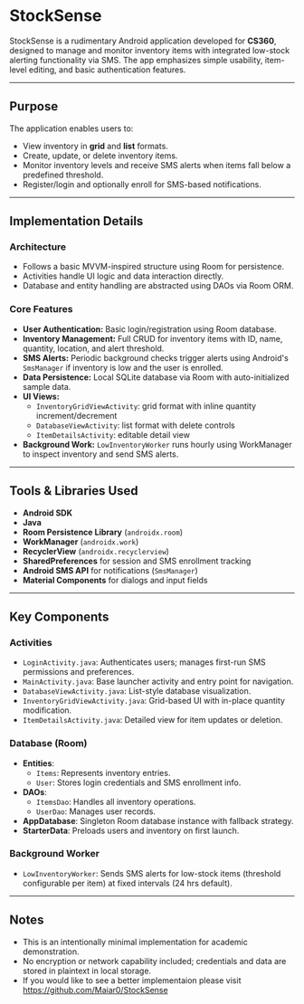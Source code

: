 # StockSense

StockSense is a rudimentary Android application developed for **CS360**, designed to manage and monitor inventory items with integrated low-stock alerting functionality via SMS. The app emphasizes simple usability, item-level editing, and basic authentication features.

---

## Purpose

The application enables users to:
- View inventory in **grid** and **list** formats.
- Create, update, or delete inventory items.
- Monitor inventory levels and receive SMS alerts when items fall below a predefined threshold.
- Register/login and optionally enroll for SMS-based notifications.

---

## Implementation Details

### Architecture
- Follows a basic MVVM-inspired structure using Room for persistence.
- Activities handle UI logic and data interaction directly.
- Database and entity handling are abstracted using DAOs via Room ORM.

### Core Features
- **User Authentication:** Basic login/registration using Room database.
- **Inventory Management:** Full CRUD for inventory items with ID, name, quantity, location, and alert threshold.
- **SMS Alerts:** Periodic background checks trigger alerts using Android's `SmsManager` if inventory is low and the user is enrolled.
- **Data Persistence:** Local SQLite database via Room with auto-initialized sample data.
- **UI Views:**
  - `InventoryGridViewActivity`: grid format with inline quantity increment/decrement
  - `DatabaseViewActivity`: list format with delete controls
  - `ItemDetailsActivity`: editable detail view
- **Background Work:** `LowInventoryWorker` runs hourly using WorkManager to inspect inventory and send SMS alerts.

---

## Tools & Libraries Used

- **Android SDK**
- **Java**
- **Room Persistence Library** (`androidx.room`)
- **WorkManager** (`androidx.work`)
- **RecyclerView** (`androidx.recyclerview`)
- **SharedPreferences** for session and SMS enrollment tracking
- **Android SMS API** for notifications (`SmsManager`)
- **Material Components** for dialogs and input fields

---

## Key Components

### Activities
- `LoginActivity.java`: Authenticates users; manages first-run SMS permissions and preferences.
- `MainActivity.java`: Base launcher activity and entry point for navigation.
- `DatabaseViewActivity.java`: List-style database visualization.
- `InventoryGridViewActivity.java`: Grid-based UI with in-place quantity modification.
- `ItemDetailsActivity.java`: Detailed view for item updates or deletion.

### Database (Room)
- **Entities**:
  - `Items`: Represents inventory entries.
  - `User`: Stores login credentials and SMS enrollment info.
- **DAOs**:
  - `ItemsDao`: Handles all inventory operations.
  - `UserDao`: Manages user records.
- **AppDatabase**: Singleton Room database instance with fallback strategy.
- **StarterData**: Preloads users and inventory on first launch.

### Background Worker
- `LowInventoryWorker`: Sends SMS alerts for low-stock items (threshold configurable per item) at fixed intervals (24 hrs default).

---

## Notes

- This is an intentionally minimal implementation for academic demonstration.
- No encryption or network capability included; credentials and data are stored in plaintext in local storage.
- If you would like to see a better implementaion please visit https://github.com/Maiar0/StockSense
